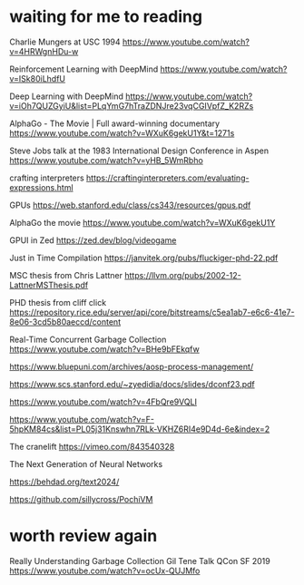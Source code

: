 
# waiting for me to reading

Charlie Mungers at USC 1994
https://www.youtube.com/watch?v=4HRWgnHDu-w

Reinforcement Learning with DeepMind
https://www.youtube.com/watch?v=ISk80iLhdfU

Deep Learning with DeepMind
https://www.youtube.com/watch?v=iOh7QUZGyiU&list=PLqYmG7hTraZDNJre23vqCGIVpfZ_K2RZs

AlphaGo - The Movie | Full award-winning documentary
https://www.youtube.com/watch?v=WXuK6gekU1Y&t=1271s

Steve Jobs talk at the 1983 International Design Conference in Aspen
https://www.youtube.com/watch?v=yHB_5WmRbho

crafting interpreters
https://craftinginterpreters.com/evaluating-expressions.html

GPUs
https://web.stanford.edu/class/cs343/resources/gpus.pdf

AlphaGo the movie
https://www.youtube.com/watch?v=WXuK6gekU1Y

GPUI in Zed
https://zed.dev/blog/videogame

Just in Time Compilation
https://janvitek.org/pubs/fluckiger-phd-22.pdf

MSC thesis from Chris Lattner
https://llvm.org/pubs/2002-12-LattnerMSThesis.pdf

PHD thesis from cliff click
https://repository.rice.edu/server/api/core/bitstreams/c5ea1ab7-e6c6-41e7-8e06-3cd5b80aeccd/content

Real-Time Concurrent Garbage Collection
https://www.youtube.com/watch?v=BHe9bFEkqfw

https://www.bluepuni.com/archives/aosp-process-management/

https://www.scs.stanford.edu/~zyedidia/docs/slides/dconf23.pdf

https://www.youtube.com/watch?v=4FbQre9VQLI

https://www.youtube.com/watch?v=F-5hpKM84cs&list=PL05j31Knswhn7RLk-VKHZ6RI4e9D4d-6e&index=2

The cranelift
https://vimeo.com/843540328

The Next Generation of Neural Networks

https://behdad.org/text2024/

https://github.com/sillycross/PochiVM


# worth review again

Really Understanding Garbage Collection Gil Tene Talk QCon SF 2019
https://www.youtube.com/watch?v=ocUx-QUJMfo

